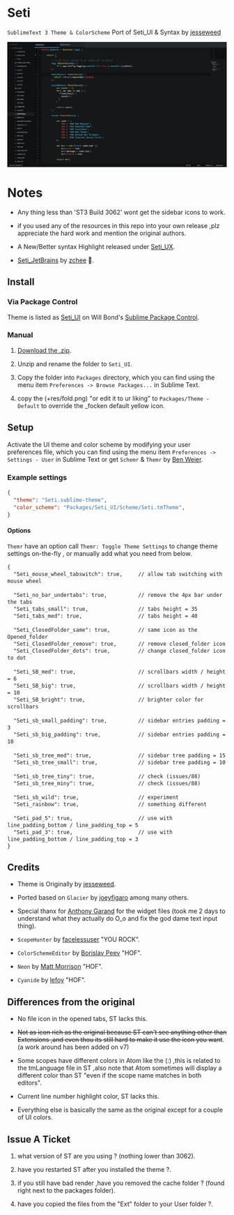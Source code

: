 # Seti

`SublimeText 3 Theme & ColorScheme` Port of Seti_UI & Syntax by [jesseweed](https://github.com/jesseweed/seti-ui)

![Seti Screenshot](./+res/screenshot-1.png)


# Notes

- Any thing less than 'ST3 Build 3062' wont get the sidebar icons to work.

- if you used any of the resources in this repo into your own release ,plz appreciate the hard work and mention the original authors.

- A New/Better syntax Highlight released under [Seti_UX](https://sublime.wbond.net/packages/Seti_UX).

- [Seti_JetBrains](https://github.com/zchee/Seti_JetBrains) by [zchee](https://github.com/zchee) :tophat:.

## Install

### Via Package Control

Theme is listed as [Seti_UI](https://sublime.wbond.net/packages/Seti_UI) on Will Bond's [Sublime Package Control](https://sublime.wbond.net).

### Manual

1. [Download the .zip](https://github.com/ctf0/Seti_ST3/archive/master.zip).

2. Unzip and rename the folder to ``Seti_UI``.

3. Copy the folder into `Packages` directory, which you can find using the menu item `Preferences -> Browse Packages...` in Sublime Text.

4. copy the (+res/fold.png) "or edit it to ur liking" to ``Packages/Theme - Default`` to override the _focken default yellow icon.

## Setup

Activate the UI theme and color scheme by modifying your user preferences file, which you can find using the menu item `Preferences -> Settings - User` in Sublime Text or get `Schemr` & `Themr` by [Ben Weier](https://github.com/benweier).

### Example settings

```json
{
  "theme": "Seti.sublime-theme",
  "color_scheme": "Packages/Seti_UI/Scheme/Seti.tmTheme",
}
```

#### Options

`Themr` have an option call ``Themr: Toggle Theme Settings`` to change theme settings on-the-fly , or manually add what you need from below.

```
{
  "Seti_mouse_wheel_tabswitch": true,     // allow tab switching with mouse wheel

  "Seti_no_bar_undertabs": true,          // remove the 4px bar under the tabs
  "Seti_tabs_small": true,                // tabs height = 35
  "Seti_tabs_med": true,                  // tabs height = 40

  "Seti_ClosedFolder_same": true,         // same icon as the Opened_folder
  "Seti_ClosedFolder_remove": true,       // remove closed_folder icon
  "Seti_ClosedFolder_dots": true,         // change closed_folder icon to dot

  "Seti_SB_med": true,                    // scrollbars width / height = 6
  "Seti_SB_big": true,                    // scrollbars width / height = 10
  "Seti_SB_bright": true,                 // brighter color for scrollbars

  "Seti_sb_small_padding": true,          // sidebar entries padding = 3
  "Seti_sb_big_padding": true,            // sidebar entries padding = 10

  "Seti_sb_tree_med": true,               // sidebar tree padding = 15
  "Seti_sb_tree_small": true,             // sidebar tree padding = 10

  "Seti_sb_tree_tiny": true,              // check (issues/88)
  "Seti_sb_tree_miny": true,              // check (issues/88)

  "Seti_sb_wild": true,                   // experiment
  "Seti_rainbow": true,                   // something different

  "Seti_pad_5": true,                     // use with line_padding_bottom / line_padding_top = 5
  "Seti_pad_3": true,                     // use with line_padding_bottom / line_padding_top = 3
}
```

## Credits

- Theme is Originally by [jesseweed](https://github.com/jesseweed/seti-ui).

- Ported based on `Glacier` by [joeyfigaro](https://github.com/joeyfigaro/glacier-theme) among many others.

- Special thanx for [Anthony Garand](https://github.com/garand) for the widget files (took me 2 days to understand what they actually do O_o and fix the god dame text input thing).

- `ScopeHunter` by [facelessuser](https://github.com/facelessuser) "YOU ROCK".

- `ColorSchemeEditor` by [Borislav Peev](https://github.com/bobef) "HOF".

- `Neon` by [Matt Morrison](https://github.com/MattDMo/Neon-color-scheme) "HOF".

- `Cyanide` by [lefoy](https://github.com/lefoy/cyanide-theme) "HOF".

## Differences from the original

- No file icon in the opened tabs, ST lacks this.

- <strike>Not as icon rich as the original because ST can't see anything other than Extensions ,and even thou its still hard to make it use the icon you want</strike>. (a work around has been added on v7)

- Some scopes have different colors in Atom like the (:) ,this is related to the tmLanguage file in ST ,also note that Atom sometimes will display a different color than ST "even if the scope name matches in both editors".

- Current line number highlight color, ST lacks this.

- Everything else is basically the same as the original except for a couple of UI colors.

## Issue A Ticket

1. what version of ST are you using ? (nothing lower than 3062).

2. have you restarted ST after you installed the theme ?.

3. if you still have bad render ,have you removed the cache folder ? (found right next to the packages folder).

4. have you copied the files from the "Ext" folder to your User folder ?.
